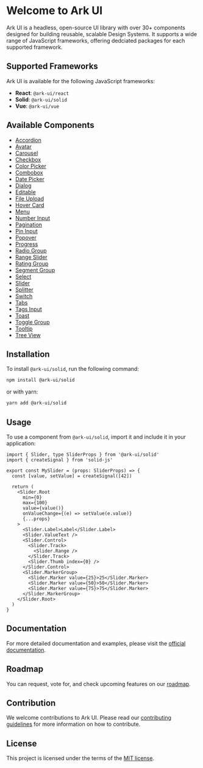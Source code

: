 # Welcome to Ark UI

Ark UI is a headless, open-source UI library with over 30+ components designed for building
reusable, scalable Design Systems. It supports a wide range of JavaScript frameworks, offering
dedciated packages for each supported framework.

## Supported Frameworks

Ark UI is available for the following JavaScript frameworks:

- **React**: `@ark-ui/react`
- **Solid**: `@ark-ui/solid`
- **Vue**: `@ark-ui/vue`

## Available Components

- [Accordion](https://ark-ui.com/docs/solid/components/accordion)
- [Avatar](https://ark-ui.com/docs/solid/components/avatar)
- [Carousel](https://ark-ui.com/docs/solid/components/carousel)
- [Checkbox](https://ark-ui.com/docs/solid/components/checkbox)
- [Color Picker](https://ark-ui.com/docs/solid/components/color-picker)
- [Combobox](https://ark-ui.com/docs/solid/components/combobox)
- [Date Picker](https://ark-ui.com/docs/solid/components/date-picker)
- [Dialog](https://ark-ui.com/docs/solid/components/dialog)
- [Editable](https://ark-ui.com/docs/solid/components/editable)
- [File Upload](https://ark-ui.com/docs/solid/components/file-upload)
- [Hover Card](https://ark-ui.com/docs/solid/components/hover-card)
- [Menu](https://ark-ui.com/docs/solid/components/menu)
- [Number Input](https://ark-ui.com/docs/solid/components/number-input)
- [Pagination](https://ark-ui.com/docs/solid/components/pagination)
- [Pin Input](https://ark-ui.com/docs/solid/components/pin-input)
- [Popover](https://ark-ui.com/docs/solid/components/popover)
- [Progress](https://ark-ui.com/docs/solid/components/progress)
- [Radio Group](https://ark-ui.com/docs/solid/components/radio-group)
- [Range Slider](https://ark-ui.com/docs/solid/components/slider)
- [Rating Group](https://ark-ui.com/docs/solid/components/rating-group)
- [Segment Group](https://ark-ui.com/docs/solid/components/segment-group)
- [Select](https://ark-ui.com/docs/solid/components/select)
- [Slider](https://ark-ui.com/docs/solid/components/slider)
- [Splitter](https://ark-ui.com/docs/solid/components/splitter)
- [Switch](https://ark-ui.com/docs/solid/components/switch)
- [Tabs](https://ark-ui.com/docs/solid/components/tabs)
- [Tags Input](https://ark-ui.com/docs/solid/components/tags-input)
- [Toast](https://ark-ui.com/docs/solid/components/toast)
- [Toggle Group](https://ark-ui.com/docs/solid/components/toggle-group)
- [Tooltip](https://ark-ui.com/docs/solid/components/tooltip)
- [Tree View](https://ark-ui.com/docs/solid/components/tree-view)

## Installation

To install `@ark-ui/solid`, run the following command:

```bash
npm install @ark-ui/solid
```

or with yarn:

```bash
yarn add @ark-ui/solid
```

## Usage

To use a component from `@ark-ui/solid`, import it and include it in your application:

```tsx
import { Slider, type SliderProps } from '@ark-ui/solid'
import { createSignal } from 'solid-js'

export const MySlider = (props: SliderProps) => {
  const [value, setValue] = createSignal([42])

  return (
    <Slider.Root
      min={0}
      max={100}
      value={value()}
      onValueChange={(e) => setValue(e.value)}
      {...props}
    >
      <Slider.Label>Label</Slider.Label>
      <Slider.ValueText />
      <Slider.Control>
        <Slider.Track>
          <Slider.Range />
        </Slider.Track>
        <Slider.Thumb index={0} />
      </Slider.Control>
      <Slider.MarkerGroup>
        <Slider.Marker value={25}>25</Slider.Marker>
        <Slider.Marker value={50}>50</Slider.Marker>
        <Slider.Marker value={75}>75</Slider.Marker>
      </Slider.MarkerGroup>
    </Slider.Root>
  )
}
```

## Documentation

For more detailed documentation and examples, please visit the
[official documentation](https://ark-ui.com/).

## Roadmap

You can request, vote for, and check upcoming features on our [roadmap](https://ark-ui.canny.io/).

## Contribution

We welcome contributions to Ark UI. Please read our
[contributing guidelines](https://github.com/chakra-ui/ark/blob/main/CONTRIBUTING.md) for more
information on how to contribute.

## License

This project is licensed under the terms of the
[MIT license](https://github.com/chakra-ui/ark/blob/main/LICENSE).

